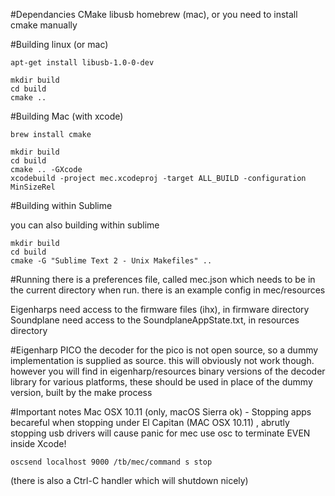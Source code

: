 #Dependancies
CMake
libusb
homebrew (mac), or you need to install cmake manually 

#Building linux (or mac)

    apt-get install libusb-1.0-0-dev

    mkdir build
    cd build
    cmake .. 


#Building Mac (with xcode)

    brew install cmake

    mkdir build
    cd build
    cmake .. -GXcode 
    xcodebuild -project mec.xcodeproj -target ALL_BUILD -configuration MinSizeRel

#Building within Sublime

you can also building within sublime

    mkdir build
    cd build
    cmake -G "Sublime Text 2 - Unix Makefiles" .. 


#Running
there is a preferences file, called mec.json which needs to be in the current directory when run.
there is an example config in mec/resources

Eigenharps need access to the firmware files (ihx), in firmware directory
Soundplane need access to the SoundplaneAppState.txt, in resources directory 

#Eigenharp PICO
the decoder for the pico is not open source, so a dummy implementation is supplied as source.
this will obviously not work though.
however you will find in eigenharp/resources binary versions of the decoder library for various platforms, these should be used in place of the dummy version, built by the make process



#Important notes
Mac OSX 10.11 (only, macOS Sierra ok) - Stopping apps
becareful when stopping under El Capitan (MAC OSX 10.11) , abrutly stopping usb drivers will cause panic
for mec use osc to terminate EVEN inside Xcode!

    oscsend localhost 9000 /tb/mec/command s stop

(there is also a Ctrl-C handler which will shutdown nicely)










